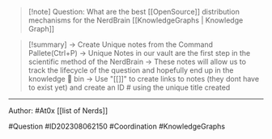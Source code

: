 
>[!note] Question: 
> What are the best [[OpenSource]] distribution mechanisms for the NerdBrain [[KnowledgeGraphs | Knowledge Graph]]




>[!summary] 
>-> Create Unique notes from the Command Pallete(Ctrl+P)
>-> Unique Notes in our vault are the first step in the scientific method of the NerdBrain
-> These notes will allow us to track the lifecycle of the question and hopefully end up in the knowledge 🧠 bin
-> Use "[[]]" to create links to notes (they dont have to exist yet) and create an ID # using the unique title created 



---


Author: #At0x [[list of Nerds]]

#Question #ID202308062150 #Coordination #KnowledgeGraphs 